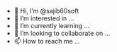 - 👋 Hi, I’m @sajib60soft
- 👀 I’m interested in ...
- 🌱 I’m currently learning ...
- 💞️ I’m looking to collaborate on ...
- 📫 How to reach me ...

<!---
sajib60soft/sajib60soft is a ✨ special ✨ repository because its `README.md` (this file) appears on your GitHub profile.
You can click the Preview link to take a look at your changes.
--->
